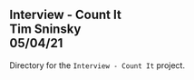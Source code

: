 **Interview - Count It**\
Tim Sninsky\
05/04/21
---
Directory for the `Interview - Count It` project.
